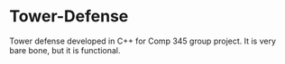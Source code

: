 # Tower-Defense
Tower defense developed in C++ for Comp 345 group project.  It is very bare bone, but it is functional.
